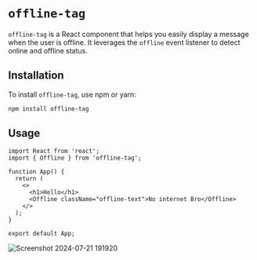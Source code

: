 # `offline-tag`

`offline-tag` is a React component that helps you easily display a message when the user is offline. It leverages the `offline` event listener to detect online and offline status.

## Installation

To install `offline-tag`, use npm or yarn:

```bash
npm install offline-tag
```

## Usage

```
import React from 'react';
import { Offline } from 'offline-tag';

function App() {
  return (
    <>
      <h1>Hello</h1>
      <Offline className="offline-text">No internet Bro</Offline>
    </>
  );
}

export default App;

```
![Screenshot 2024-07-21 191920](https://github.com/user-attachments/assets/38e6c4fa-b82c-464d-9ca6-84664ba39718)


